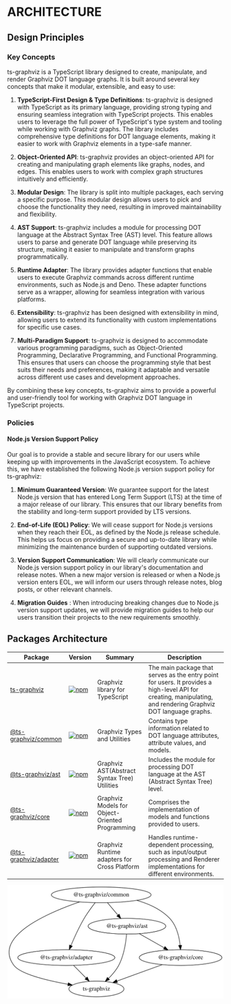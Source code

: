 # ARCHITECTURE

## Design Principles

### Key Concepts

ts-graphviz is a TypeScript library designed to create, manipulate, and render Graphviz DOT language graphs. It is built around several key concepts that make it modular, extensible, and easy to use:

1. **TypeScript-First Design & Type Definitions**: ts-graphviz is designed with TypeScript as its primary language, providing strong typing and ensuring seamless integration with TypeScript projects. This enables users to leverage the full power of TypeScript's type system and tooling while working with Graphviz graphs. The library includes comprehensive type definitions for DOT language elements, making it easier to work with Graphviz elements in a type-safe manner.

2. **Object-Oriented API**: ts-graphviz provides an object-oriented API for creating and manipulating graph elements like graphs, nodes, and edges. This enables users to work with complex graph structures intuitively and efficiently.

3. **Modular Design**: The library is split into multiple packages, each serving a specific purpose. This modular design allows users to pick and choose the functionality they need, resulting in improved maintainability and flexibility.

4. **AST Support**: ts-graphviz includes a module for processing DOT language at the Abstract Syntax Tree (AST) level. This feature allows users to parse and generate DOT language while preserving its structure, making it easier to manipulate and transform graphs programmatically.

5. **Runtime Adapter**: The library provides adapter functions that enable users to execute Graphviz commands across different runtime environments, such as Node.js and Deno. These adapter functions serve as a wrapper, allowing for seamless integration with various platforms.

6. **Extensibility**: ts-graphviz has been designed with extensibility in mind, allowing users to extend its functionality with custom implementations for specific use cases.

7. **Multi-Paradigm Support**: ts-graphviz is designed to accommodate various programming paradigms, such as Object-Oriented Programming, Declarative Programming, and Functional Programming. This ensures that users can choose the programming style that best suits their needs and preferences, making it adaptable and versatile across different use cases and development approaches.

By combining these key concepts, ts-graphviz aims to provide a powerful and user-friendly tool for working with Graphviz DOT language in TypeScript projects.

### Policies

#### Node.js Version Support Policy

Our goal is to provide a stable and secure library for our users while keeping up with improvements in the JavaScript ecosystem. To achieve this, we have established the following Node.js version support policy for ts-graphviz:

1. **Minimum Guaranteed Version**: We guarantee support for the latest Node.js version that has entered Long Term Support (LTS) at the time of a major release of our library. This ensures that our library benefits from the stability and long-term support provided by LTS versions.

2. **End-of-Life (EOL) Policy**: We will cease support for Node.js versions when they reach their EOL, as defined by the Node.js release schedule. This helps us focus on providing a secure and up-to-date library while minimizing the maintenance burden of supporting outdated versions.

3. **Version Support Communication**: We will clearly communicate our Node.js version support policy in our library's documentation and release notes. When a new major version is released or when a Node.js version enters EOL, we will inform our users through release notes, blog posts, or other relevant channels.

4. **Migration Guides** : When introducing breaking changes due to Node.js version support updates, we will provide migration guides to help our users transition their projects to the new requirements smoothly.

## Packages Architecture

| Package | Version | Summary | Description |
| --- | --- | --- | --- |
| [ts-graphviz](https://www.npmjs.com/package/ts-graphviz) | [![npm](https://img.shields.io/npm/v/ts-graphviz)](https://www.npmjs.com/package/ts-graphviz) | Graphviz library for TypeScript | The main package that serves as the entry point for users. It provides a high-level API for creating, manipulating, and rendering Graphviz DOT language graphs. |
| [@ts-graphviz/common](https://www.npmjs.com/package/@ts-graphviz/common) | [![npm](https://img.shields.io/npm/v/@ts-graphviz/common)](https://www.npmjs.com/package/@ts-graphviz/common) | Graphviz Types and Utilities | Contains type information related to DOT language attributes, attribute values, and models. |
| [@ts-graphviz/ast](https://www.npmjs.com/package/@ts-graphviz/ast) | [![npm](https://img.shields.io/npm/v/@ts-graphviz/ast)](https://www.npmjs.com/package/@ts-graphviz/ast) | Graphviz AST(Abstract Syntax Tree) Utilities | Includes the module for processing DOT language at the AST (Abstract Syntax Tree) level. |
| [@ts-graphviz/core](https://www.npmjs.com/package/@ts-graphviz/core) | [![npm](https://img.shields.io/npm/v/@ts-graphviz/core)](https://www.npmjs.com/package/@ts-graphviz/core) | Graphviz Models for Object-Oriented Programming | Comprises the implementation of models and functions provided to users. |
| [@ts-graphviz/adapter](https://www.npmjs.com/package/@ts-graphviz/adapter) | [![npm](https://img.shields.io/npm/v/@ts-graphviz/adapter)](https://www.npmjs.com/package/@ts-graphviz/adapter) | Graphviz Runtime adapters for Cross Platform | Handles runtime-dependent processing, such as input/output processing and Renderer implementations for different environments. |


![Dependency graph](./media/dependency-graph.svg)
